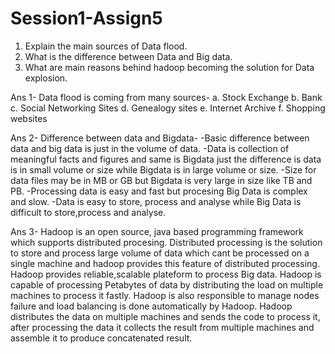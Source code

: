 # Session1-Assign5
1. Explain the main sources of Data flood.
2. What is the difference between Data and Big data.
3. What are main reasons behind hadoop becoming the solution for Data explosion.


Ans 1- Data flood is coming from many sources-
a. Stock Exchange
b. Bank
c. Social Networking Sites
d. Genealogy sites
e. Internet Archive
f. Shopping websites

Ans 2- Difference between data and Bigdata-
-Basic difference between data and big data is just in the volume of data.
-Data is collection of meaningful facts and figures and same is Bigdata just the difference is data is in small volume or size while Bigdata is in large volume or size.
-Size for data files may be in MB or GB but Bigdata is very large in size like TB and PB.
-Processing data is easy and fast but procesing Big Data is complex and slow.
-Data is easy to store, process and analyse while Big Data is difficult to store,process and analyse.


Ans 3- Hadoop is an open source, java based programming framework which supports distributed procesing.
Distributed processing is the solution to store and process large volume of data which cant be processed on a single machine and hadoop provides this feature of distributed processing.
Hadoop provides reliable,scalable plateform to process Big data.
Hadoop is capable of processing Petabytes of data by distributing the load on multiple machines to process it fastly.
Hadoop is also responsible to manage nodes failure and load balancing is done automatically by Hadoop.
Hadoop distributes the data on multiple machines and sends the code to process it, after processing the data it collects the result from multiple machines and assemble it to produce concatenated result.


